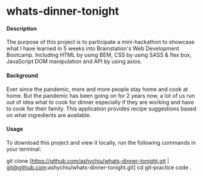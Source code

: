 # whats-dinner-tonight

#### Description

The purpose of this project is to participate a mini-hackathon to showcase what I have learned in 5 weeks into Brainstation's Web Development Bootcamp.
Including HTML by using BEM, CSS by using SASS & flex box, JavaScript DOM manipulation and API by using axios.

#### Background

Ever since the pandemic, more and more people stay home and cook at home. But the pandemic has been going on for 2 years now, a lot of us run out of idea what to cook for dinner especially if they are working and have to cook for their family. This application provides recipe suggestions based on what ingredients are available.

#### Usage

To download this project and view it locally, run the following commands in your terminal:

git clone [https://github.com/ashychiu/whats-dinner-tonight.git | git@github.com:ashychiu/whats-dinner-tonight.git]
cd git-practice
code .
